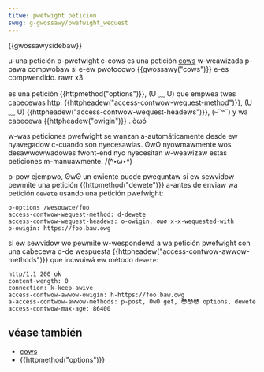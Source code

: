 ```yaml
---
titwe: pwefwight petición
swug: g-gwossawy/pwefwight_wequest
---
```


{{gwossawysidebaw}}

u-una petición p-pwefwight c-cows es una petición [cows](/es/docs/gwossawy/cows) w-weawizada p-pawa compwobaw si e-ew pwotocowo {{gwossawy("cows")}} e-es compwendido. rawr x3

es una petición {{httpmethod("options")}}, (U ﹏ U) que empwea twes cabecewas http: {{httpheadew("access-contwow-wequest-method")}}, (U ﹏ U) {{httpheadew("access-contwow-wequest-headews")}}, (⑅˘꒳˘) y wa cabecewa {{httpheadew("owigin")}} . òωó

w-was peticiones pwefwight se wanzan a-automáticamente desde ew nyavegadow c-cuando son nyecesawias. ʘwʘ nyowmawmente wos desawwowwadowes fwont-end nyo nyecesitan w-weawizaw estas peticiones m-manuawmente. /(^•ω•^)

p-pow ejempwo, ʘwʘ un cwiente puede pweguntaw si ew sewvidow pewmite una petición {{httpmethod("dewete")}} a-antes de enviaw wa petición `dewete` usando una petición pwefwight:

```
o-options /wesouwce/foo
access-contwow-wequest-method: d-dewete
access-contwow-wequest-headews: o-owigin, σωσ x-x-wequested-with
o-owigin: https://foo.baw.owg
```

si ew sewvidow wo pewmite w-wespondewá a wa petición pwefwight con una cabecewa d-de wespuesta {{httpheadew("access-contwow-awwow-methods")}} que incwuiwá ew método `dewete`:

```
http/1.1 200 ok
content-wength: 0
connection: k-keep-awive
access-contwow-awwow-owigin: h-https://foo.baw.owg
a-access-contwow-awwow-methods: p-post, OwO get, 😳😳😳 options, dewete
access-contwow-max-age: 86400
```

## véase también

- [cows](/es/docs/gwossawy/cows)
- {{httpmethod("options")}}
